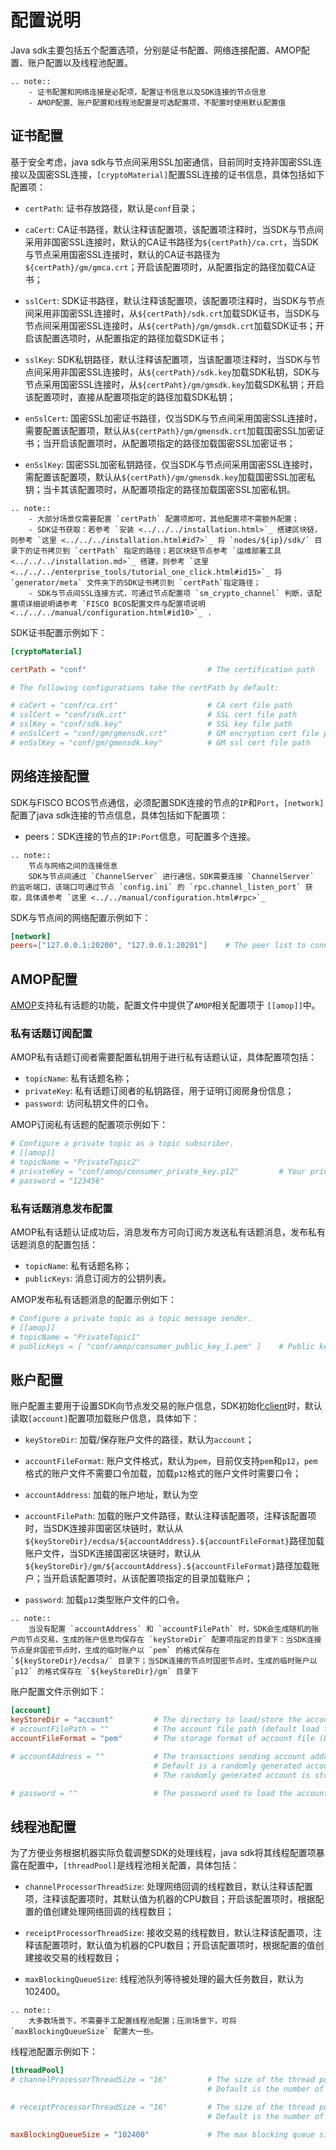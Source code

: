 # 配置说明

Java sdk主要包括五个配置选项，分别是证书配置、网络连接配置、AMOP配置、账户配置以及线程池配置。

```eval_rst
.. note::
    - 证书配置和网络连接是必配项，配置证书信息以及SDK连接的节点信息
    - AMOP配置、账户配置和线程池配置是可选配置项，不配置时使用默认配置值
```

## 证书配置

基于安全考虑，java sdk与节点间采用SSL加密通信，目前同时支持非国密SSL连接以及国密SSL连接，`[cryptoMaterial]`配置SSL连接的证书信息，具体包括如下配置项：

- `certPath`: 证书存放路径，默认是`conf`目录；

- `caCert`: CA证书路径，默认注释该配置项，该配置项注释时，当SDK与节点间采用非国密SSL连接时，默认的CA证书路径为`${certPath}/ca.crt`，当SDK与节点采用国密SSL连接时，默认的CA证书路径为`${certPath}/gm/gmca.crt`；开启该配置项时，从配置指定的路径加载CA证书；

- `sslCert`: SDK证书路径，默认注释该配置项，该配置项注释时，当SDK与节点间采用非国密SSL连接时，从`${certPath}/sdk.crt`加载SDK证书，当SDK与节点间采用国密SSL连接时，从`${certPath}/gm/gmsdk.crt`加载SDK证书；开启该配置选项时，从配置指定的路径加载SDK证书；

- `sslKey`: SDK私钥路径，默认注释该配置项，当该配置项注释时，当SDK与节点间采用非国密SSL连接时，从`${certPath}/sdk.key`加载SDK私钥，SDK与节点采用国密SSL连接时，从`${certPaht}/gm/gmsdk.key`加载SDK私钥；开启该配置项时，直接从配置项指定的路径加载SDK私钥；

- `enSslCert`: 国密SSL加密证书路径，仅当SDK与节点间采用国密SSL连接时，需要配置该配置项，默认从`${certPath}/gm/gmensdk.crt`加载国密SSL加密证书；当开启该配置项时，从配置项指定的路径加载国密SSL加密证书；

- `enSslKey`: 国密SSL加密私钥路径，仅当SDK与节点间采用国密SSL连接时，需配置该配置项，默认从`${certPath}/gm/gmensdk.key`加载国密SSL加密私钥；当卡其该配置项时，从配置项指定的路径加载国密SSL加密私钥。


```eval_rst
.. note::
    - 大部分场景仅需要配置 `certPath` 配置项即可，其他配置项不需额外配置；
    - SDK证书获取：若参考 `安装 <../../../installation.html>`_ 搭建区块链，则参考 `这里 <../../../installation.html#id7>`_ 将 `nodes/${ip}/sdk/` 目录下的证书拷贝到 `certPath` 指定的路径；若区块链节点参考 `运维部署工具 <../../../installation.md>`_ 搭建，则参考 `这里 <../../../enterprise_tools/tutorial_one_click.html#id15>`_ 将 `generator/meta` 文件夹下的SDK证书拷贝到 `certPath`指定路径；
    - SDK与节点间SSL连接方式，可通过节点配置项 `sm_crypto_channel` 判断，该配置项详细说明请参考 `FISCO BCOS配置文件与配置项说明 <../../../manual/configuration.html#id10>`_ .
```

SDK证书配置示例如下：

```toml
[cryptoMaterial]

certPath = "conf"                           # The certification path  

# The following configurations take the certPath by default:

# caCert = "conf/ca.crt"                    # CA cert file path    
# sslCert = "conf/sdk.crt"                  # SSL cert file path
# sslKey = "conf/sdk.key"                   # SSL key file path
# enSslCert = "conf/gm/gmensdk.crt"         # GM encryption cert file path
# enSslKey = "conf/gm/gmensdk.key"          # GM ssl cert file path
```

## 网络连接配置

SDK与FISCO BCOS节点通信，必须配置SDK连接的节点的`IP`和`Port`，`[network]`配置了java sdk连接的节点信息，具体包括如下配置项：

- peers：SDK连接的节点的`IP:Port`信息，可配置多个连接。

```eval_rst
.. note::
    节点与网络之间的连接信息
    SDK与节点间通过 `ChannelServer` 进行通信，SDK需要连接 `ChannelServer` 的监听端口，该端口可通过节点 `config.ini` 的 `rpc.channel_listen_port` 获取，具体请参考 `这里 <../../manual/configuration.html#rpc>`_
```

SDK与节点间的网络配置示例如下：

```toml
[network]
peers=["127.0.0.1:20200", "127.0.0.1:20201"]    # The peer list to connect
```

## AMOP配置

[AMOP](./amop.md)支持私有话题的功能，配置文件中提供了`AMOP`相关配置项于 `[[amop]]`中。

### 私有话题订阅配置

AMOP私有话题订阅者需要配置私钥用于进行私有话题认证，具体配置项包括：

- `topicName`: 私有话题名称；
- `privateKey`: 私有话题订阅者的私钥路径，用于证明订阅房身份信息；
- `password`: 访问私钥文件的口令。

AMOP订阅私有话题的配置项示例如下：

```toml
# Configure a private topic as a topic subscriber.
# [[amop]]
# topicName = "PrivateTopic2"
# privateKey = "conf/amop/consumer_private_key.p12"         # Your private key that used to subscriber verification.
# password = "123456"
```

### 私有话题消息发布配置

AMOP私有话题认证成功后，消息发布方可向订阅方发送私有话题消息，发布私有话题消息的配置包括：

- `topicName`: 私有话题名称；
- `publicKeys`: 消息订阅方的公钥列表。

AMOP发布私有话题消息的配置示例如下：

```toml
# Configure a private topic as a topic message sender.
# [[amop]]
# topicName = "PrivateTopic1"
# publicKeys = [ "conf/amop/consumer_public_key_1.pem" ]    # Public keys of the nodes that you want to send AMOP message of this topic to.
```

## 账户配置

账户配置主要用于设置SDK向节点发交易的账户信息，SDK初始化[client](api.md)时，默认读取`[account]`配置项加载账户信息，具体如下：

- `keyStoreDir`: 加载/保存账户文件的路径，默认为`account`；

- `accountFileFormat`: 账户文件格式，默认为`pem`，目前仅支持`pem`和`p12`，`pem`格式的账户文件不需要口令加载，加载`p12`格式的账户文件时需要口令；

- `accountAddress`: 加载的账户地址，默认为空

- `accountFilePath`: 加载的账户文件路径，默认注释该配置项，注释该配置项时，当SDK连接非国密区块链时，默认从`${keyStoreDir}/ecdsa/${accountAddress}.${accountFileFormat}`路径加载账户文件，当SDK连接国密区块链时，默认从`${keyStoreDir}/gm/${accountAddress}.${accountFileFormat}`路径加载账户；当开启该配置项时，从该配置项指定的目录加载账户；

- `password`: 加载`p12`类型账户文件的口令。

```eval_rst
.. note::
    当没有配置 `accountAddress` 和 `accountFilePath` 时，SDK会生成随机的账户向节点交易，生成的账户信息均保存在 `keyStoreDir` 配置项指定的目录下：当SDK连接节点是非国密节点时，生成的临时账户以 `pem` 的格式保存在 `${keyStoreDir}/ecdsa/` 目录下；当SDK连接的节点时国密节点时，生成的临时账户以 `p12` 的格式保存在 `${keyStoreDir}/gm` 目录下
```

账户配置文件示例如下：

```toml
[account]
keyStoreDir = "account"         # The directory to load/store the account file, default is "account"
# accountFilePath = ""          # The account file path (default load from the path specified by the keyStoreDir)
accountFileFormat = "pem"       # The storage format of account file (Default is "pem", "p12" as an option)

# accountAddress = ""           # The transactions sending account address
                                # Default is a randomly generated account
                                # The randomly generated account is stored in the path specified by the keyStoreDir

# password = ""                 # The password used to load the account file
```

## 线程池配置

为了方便业务根据机器实际负载调整SDK的处理线程，java sdk将其线程配置项暴露在配置中，`[threadPool]`是线程池相关配置，具体包括：

- `channelProcessorThreadSize`: 处理网络回调的线程数目，默认注释该配置项，注释该配置项时，其默认值为机器的CPU数目；开启该配置项时，根据配置的值创建处理网络回调的线程数目；

- `receiptProcessorThreadSize`: 接收交易的线程数目，默认注释该配置项，注释该配置项时，默认值为机器的CPU数目；开启该配置项时，根据配置的值创建接收交易的线程数目；

- `maxBlockingQueueSize`: 线程池队列等待被处理的最大任务数目，默认为102400。

```eval_rst
.. note::
    大多数场景下，不需要手工配置线程池配置；压测场景下，可将 `maxBlockingQueueSize` 配置大一些。
```

线程池配置示例如下：

```toml
[threadPool]
# channelProcessorThreadSize = "16"         # The size of the thread pool to process channel callback
                                            # Default is the number of cpu cores

# receiptProcessorThreadSize = "16"         # The size of the thread pool to process transaction receipt notification
                                            # Default is the number of cpu cores

maxBlockingQueueSize = "102400"             # The max blocking queue size of the thread pool
```